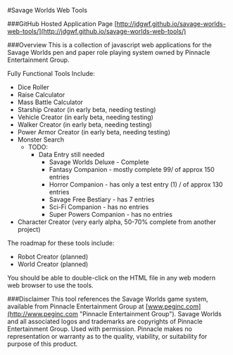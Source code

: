 #Savage Worlds Web Tools

###GitHub Hosted Application Page
[http://jdgwf.github.io/savage-worlds-web-tools/](http://jdgwf.github.io/savage-worlds-web-tools/)

###Overview
This is a collection of javascript web applications for the Savage Worlds pen and paper role playing system owned by Pinnacle Entertainment Group.

Fully Functional Tools Include:

* Dice Roller
* Raise Calculator
* Mass Battle Calculator
* Starship Creator (in early beta, needing testing)
* Vehicle Creator (in early beta, needing testing)
* Walker Creator (in early beta, needing testing)
* Power Armor Creator (in early beta, needing testing)
* Monster Search
	* TODO:
		* Data Entry still needed
			* Savage Worlds Deluxe - Complete
			* Fantasy Companion - mostly complete 99/ of approx 150 entries
			* Horror Companion - has only a test entry (1) / of approx 130 entries
			* Savage Free Bestiary - has 7 entries
			* Sci-Fi Companion - has no entries
			* Super Powers Companion - has no entries
* Character Creator (very early alpha, 50-70% complete from another project)

The roadmap for these tools include:

* Robot Creator (planned)
* World Creator (planned)

You should be able to double-click on the HTML file in any web modern web browser to use the tools.



###Disclaimer
This tool references the Savage Worlds game system, available from Pinnacle Entertainment Group at [www.peginc.com](http://www.peginc.com "Pinnacle Entertainment Group"). Savage Worlds and all associated logos and trademarks are copyrights of Pinnacle Entertainment Group. Used with permission. Pinnacle makes no representation or warranty as to the quality, viability, or suitability for purpose of this product.
